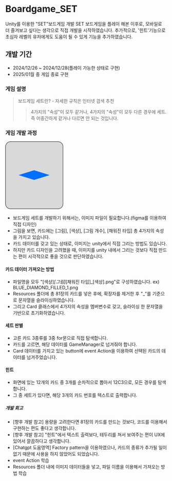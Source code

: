 # Boardgame_SET
 Unity를 이용한 "SET"보드게임 개발
 SET 보드게임을 플레이 해본 이후로, 모바일로 더 즐겨보고 싶다는 생각으로 직접 개발을 시작하였습니다.
 추가적으로, '힌트'기능으로 초심자 레벨의 유저에게도 도움이 될 수 있게 기능을 추가하였습니다.

## 개발 기간 
- 2024/12/26 ~ 2024/12/28(플레이 가능한 상태로 구현)
- 2025/01월 중 게임 종료 구현

### 게임 설명
> 보드게임 세트란? - 자세한 규칙은 인터넷 검색 추천
>> 4가지의 "속성"이 모두 같거나, 4가지의 "속성"이 모두 다른 경우에 세트. 즉 어중간하게 같거나 다르면 안 되는 것입니다.

### 게임 개발 과정
![게임 내에 사용한 이미지](https://github.com/nmmlee/Boardgame_SET/blob/main/Assets/Resources/card/BLUE_DIAMOND_FILLED_1.png)
- 보드게임 세트를 개발하기 위해서는, 이미지 파일이 필요합니다.(figma를 이용하여 직접 디자인)
- 그림을 보면, 카드에는 [그림], [색상], [그림 개수], [채워진 타입] 총 4가지의 속성을 가지고 있습니다.
- 카드 데이터를 갖고 있는 상태로, 이미지는 unity에서 직접 그리는 방법도 있습니다.
- 하지만 카드 디자인을 고려했을 때, 이미지를 unity 내에서 그리는 것보다 직접 만드는 편이 시각적으로 좋을 것으로 판단하였습니다.


#### 카드 데이터 가져오는 방법
- 파일명을 모두 "[색상]_[그림]_[채워진 타입]_[색상].png"로 구성하였습니다. ex) BLUE_DIAMOND_FILLED_1.png
- Resources 폴더에 총 81장의 카드를 넣은 후에, 확장자를 제거한 후 "_"를 기준으로 문자열을 슬라이싱하였습니다.
- 그리고 Card 클래스에서 4가지의 속성을 멤버변수로 갖고, 슬라이싱 한 문자열을 기반으로 초기화하였습니다.

#### 세트 판별
- 고른 카드 3종류를 3중 for문으로 직접 탐색합니다.
- 카드를 고르면, 해당 데이터를 GameManager로 넘겨줘야 합니다.
- Card 데이터를 가지고 있는 button에 event Action을 이용하여 선택된 카드의 데이터를 넘겨주었습니다.

#### 힌트
- 화면에 있는 12개의 카드 중 3개를 순차적으로 뽑아서 12C3으로, 모든 경우를 탐색합니다.
- 그 중 세트가 있다면, 해당 3개의 카드 번호를 텍스트로 출력합니다.


##### 개발 회고
- [향후 개발 참고] 용량을 고려한다면 81장의 카드를 만드는 것보다, 코드를 이용해서 구현하는 편도 좋다고 생각합니다.
- [향후 개발 참고] "힌트"에서 텍스트 출력보다, 테두리를 쳐서 보여주는 편이 UX에 있어서 깔끔하다고 생각합니다.
- [Chatgpt 도움영역] Factory pattern을 이용하였으나, 카드의 종류가 추가될 일이 없기 때문에 사용을 하지 않았어도 되었습니다.
- event Action 학습
- Resources 폴더 내에 이미지 데이터들을 넣고, 파일 이름을 이용해서 가져오는 방법 학습
